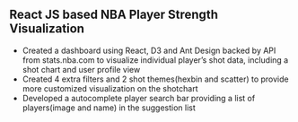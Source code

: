 ## React JS based NBA Player Strength Visualization 

- Created a dashboard using React, D3 and Ant Design backed by API from stats.nba.com to visualize individual player’s shot data, including a shot chart and user profile view
- Created 4 extra filters and 2 shot themes(hexbin and scatter) to provide more customized visualization on the shotchart
- Developed a autocomplete player search bar providing a list of players(image and name) in the suggestion list
